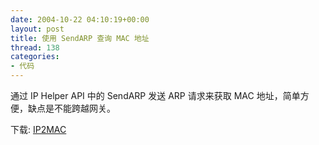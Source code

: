 ```yaml
---
date: 2004-10-22 04:10:19+00:00
layout: post
title: 使用 SendARP 查询 MAC 地址
thread: 138
categories:
- 代码
---
```


通过 IP Helper API 中的 SendARP 发送 ARP 请求来获取 MAC 地址，简单方便，缺点是不能跨越网关。

  


下载: [IP2MAC](/assets/1098360337.rar)

  

